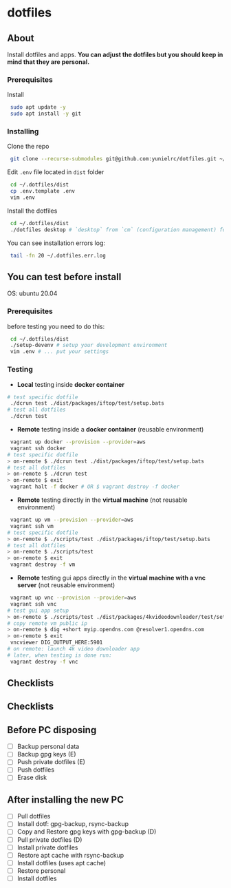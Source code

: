 # dotfiles

## About

Install dotfiles and apps.
**You can adjust the dotfiles but you should keep in mind that they are personal.**

### Prerequisites

Install

```sh
 sudo apt update -y
 sudo apt install -y git
```

### Installing

Clone the repo

```sh
 git clone --recurse-submodules git@github.com:yunielrc/dotfiles.git ~/.dotfiles
```

Edit `.env` file located in `dist` folder

```sh
 cd ~/.dotfiles/dist
 cp .env.template .env
 vim .env
```

Install the dotfiles

```sh
 cd ~/.dotfiles/dist
 ./dotfiles desktop # `desktop` from `cm` (configuration management) folder
```

You can see installation errors log:

```sh
 tail -fn 20 ~/.dotfiles.err.log
```

## You can test before install

OS: ubuntu 20.04

### Prerequisites

before testing you need to do this:

```sh
 cd ~/.dotfiles/dist
 ./setup-devenv # setup your development environment
 vim .env # ... put your settings
```

### Testing

- **Local** testing inside **docker container**

```sh
# test specific dotfile
 ./dcrun test ./dist/packages/iftop/test/setup.bats
# test all dotfiles
 ./dcrun test
```

- **Remote** testing inside a **docker container** (reusable environment)

```sh
 vagrant up docker --provision --provider=aws
 vagrant ssh docker
# test specific dotfile
> on-remote $ ./dcrun test ./dist/packages/iftop/test/setup.bats
# test all dotfiles
> on-remote $ ./dcrun test
> on-remote $ exit
 vagrant halt -f docker # OR $ vagrant destroy -f docker
```

- **Remote** testing directly in the **virtual machine** (not reusable environment)

```sh
 vagrant up vm --provision --provider=aws
 vagrant ssh vm
# test specific dotfile
> on-remote $ ./scripts/test ./dist/packages/iftop/test/setup.bats
# test all dotfiles
> on-remote $ ./scripts/test
> on-remote $ exit
 vagrant destroy -f vm
```

- **Remote** testing gui apps directly in the **virtual machine with a vnc server** (not reusable environment)

```sh
 vagrant up vnc --provision --provider=aws
 vagrant ssh vnc
# test gui app setup
> on-remote $ ./scripts/test ./dist/packages/4kvideodownloader/test/setup.bats
# copy remote vm public ip
> on-remote $ dig +short myip.opendns.com @resolver1.opendns.com
> on-remote $ exit
 vncviewer DIG_OUTPUT_HERE:5901
# on remote: launch 4k video downloader app
# later, when testing is done run:
 vagrant destroy -f vnc
```

## Checklists

## Checklists

## Before PC disposing

- [ ] Backup personal data
- [ ] Backup gpg keys (E)
- [ ] Push private dotfiles (E)
- [ ] Push dotfiles
- [ ] Erase disk

## After installing the new PC

- [ ] Pull dotfiles
- [ ] Install dotf: gpg-backup, rsync-backup
- [ ] Copy and Restore gpg keys with gpg-backup (D)
- [ ] Pull private dotfiles (D)
- [ ] Install private dotfiles
- [ ] Restore apt cache with rsync-backup
- [ ] Install dotfiles (uses apt cache)
- [ ] Restore personal
- [ ] Install dotfiles
